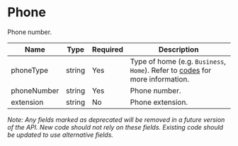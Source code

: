 # Phone

Phone number.

| Name | Type | Required | Description |
| - | - | - | - |
| phoneType | string | Yes | Type of home (e.g. `Business`, `Home`). Refer to [codes](https://github.com/fsmb/api-docs/tree/master/docs/codes) for more information. |
| phoneNumber | string | Yes | Phone number. |
| extension | string | No | Phone extension. |

*Note: Any fields marked as deprecated will be removed in a future version of the API. New code should not rely on these fields. Existing code should be updated to use alternative fields.*
